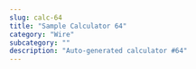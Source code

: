 ```yaml
---
slug: calc-64
title: "Sample Calculator 64"
category: "Wire"
subcategory: ""
description: "Auto-generated calculator #64"
---
```


